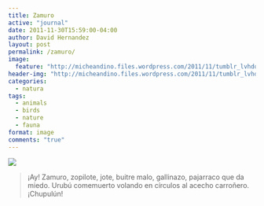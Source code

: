 ```yaml
---
title: Zamuro
active: "journal"
date: 2011-11-30T15:59:00-04:00
author: David Hernandez
layout: post
permalink: /zamuro/
image:
  feature: "http://micheandino.files.wordpress.com/2011/11/tumblr_lvhdqhwbfs1qzqummo1_1280.jpg"
header-img: "http://micheandino.files.wordpress.com/2011/11/tumblr_lvhdqhwbfs1qzqummo1_1280.jpg"
categories:
  - natura
tags:
  - animals
  - birds
  - nature
  - fauna
format: image
comments: "true"
---
```

<a href="http://micheandino.files.wordpress.com/2011/11/tumblr_lvhdqhwbfs1qzqummo1_1280.jpg" class="popup"  title="Zamuro" data-caption="© 2011 by David Hernández"><img src="http://micheandino.files.wordpress.com/2011/11/tumblr_lvhdqhwbfs1qzqummo1_1280.jpg"></a>

<blockquote>¡Ay! Zamuro, zopilote, jote, buitre malo, gallinazo, pajarraco que da miedo. Urubú comemuerto volando en círculos al acecho carroñero. ¡Chupulún!</blockquote>

